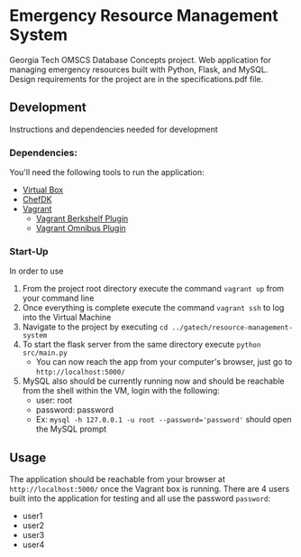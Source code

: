 # Emergency Resource Management System
Georgia Tech OMSCS Database Concepts project.  Web application for managing emergency resources built with Python, Flask, and MySQL.  Design requirements for the project are in the specifications.pdf file.

## Development
Instructions and dependencies needed for development

### Dependencies:
You'll need the following tools to run the application:

- [Virtual Box](https://www.virtualbox.org/)
- [ChefDK](https://downloads.chef.io/chef-dk/mac/)
- [Vagrant](https://www.vagrantup.com/downloads.html)
    - [Vagrant Berkshelf Plugin](https://github.com/berkshelf/vagrant-berkshelf)
    - [Vagrant Omnibus Plugin](https://github.com/chef/vagrant-omnibus)

### Start-Up
In order to use

1. From the project root directory execute the command `vagrant up` from your command line
2. Once everything is complete execute the command `vagrant ssh` to log into the Virtual Machine
3. Navigate to the project by executing `cd ../gatech/resource-management-system`
5. To start the flask server from the same directory execute `python src/main.py`
    - You can now reach the app from your computer's browser, just go to `http://localhost:5000/`
4. MySQL also should be currently running now and should be reachable from the shell within the VM, login with the following:
    - user: root
    - password: password
    - Ex: `mysql -h 127.0.0.1 -u root --password='password'` should open the MySQL prompt


## Usage
The application should be reachable from your browser at `http://localhost:5000/` once the Vagrant box is running.  There are 4 users built into the application for testing and all use the password `password`:

- user1
- user2
- user3
- user4
